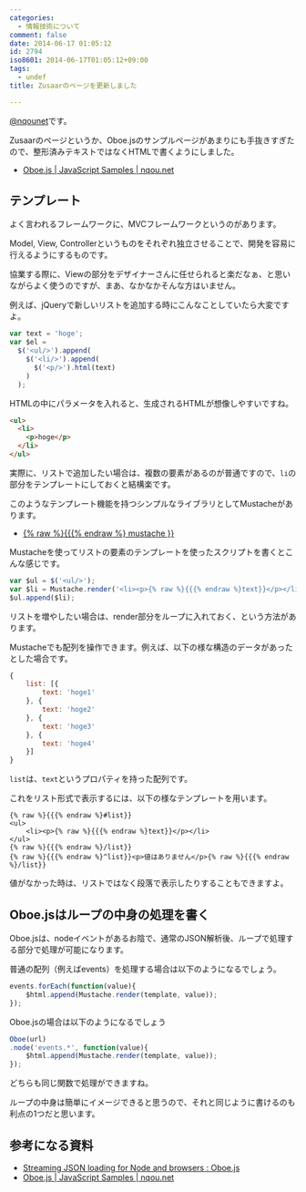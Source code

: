 ```yaml
---
categories:
  - 情報技術について
comment: false
date: 2014-06-17 01:05:12
id: 2794
iso8601: 2014-06-17T01:05:12+09:00
tags:
  - undef
title: Zusaarのページを更新しました

---
```


<p><a href="https://twitter.com/nqounet">@nqounet</a>です。</p>

<p>Zusaarのページというか、Oboe.jsのサンプルページがあまりにも手抜きすぎたので、整形済みテキストではなくHTMLで書くようにしました。</p>

<ul>
<li><a href="http://nqou.net/samples/oboe.html">Oboe.js | JavaScript Samples | nqou.net</a></li>
</ul>



<h2>テンプレート</h2>

<p>よく言われるフレームワークに、MVCフレームワークというのがあります。</p>

<p>Model, View, Controllerというものをそれぞれ独立させることで、開発を容易に行えるようにするものです。</p>

<p>協業する際に、Viewの部分をデザイナーさんに任せられると楽だなぁ、と思いながらよく使うのですが、まあ、なかなかそんな方はいません。</p>

<p>例えば、jQueryで新しいリストを追加する時にこんなことしていたら大変ですよ。</p>

```js
var text = 'hoge';
var $el =
  $('<ul/>').append(
    $('<li/>').append(
      $('<p/>').html(text)
    )
  );
```

<p>HTMLの中にパラメータを入れると、生成されるHTMLが想像しやすいですね。</p>

```html
<ul>
  <li>
    <p>hoge</p>
  </li>
</ul>
```

<p>実際に、リストで追加したい場合は、複数の要素があるのが普通ですので、<code>li</code>の部分をテンプレートにしておくと結構楽です。</p>

<p>このようなテンプレート機能を持つシンプルなライブラリとしてMustacheがあります。</p>

<ul>
<li><a href="http://mustache.github.io/">{% raw %}{{{% endraw %} mustache }}</a></li>
</ul>

<p>Mustacheを使ってリストの要素のテンプレートを使ったスクリプトを書くとこんな感じです。</p>

```js
var $ul = $('<ul/>');
var $li = Mustache.render('<li><p>{% raw %}{{{% endraw %}text}}</p></li>', {text: 'hoge'});
$ul.append($li);
```

<p>リストを増やしたい場合は、render部分をループに入れておく、という方法があります。</p>

<p>Mustacheでも配列を操作できます。例えば、以下の様な構造のデータがあったとした場合です。</p>

```js
{
    list: [{
        text: 'hoge1'
    }, {
        text: 'hoge2'
    }, {
        text: 'hoge3'
    }, {
        text: 'hoge4'
    }]
}
```

<p><code>list</code>は、<code>text</code>というプロパティを持った配列です。</p>

<p>これをリスト形式で表示するには、以下の様なテンプレートを用います。</p>

```template
{% raw %}{{{% endraw %}#list}}
<ul>
    <li><p>{% raw %}{{{% endraw %}text}}</p></li>
</ul>
{% raw %}{{{% endraw %}/list}}
{% raw %}{{{% endraw %}^list}}<p>値はありません</p>{% raw %}{{{% endraw %}/list}}
```

<p>値がなかった時は、リストではなく段落で表示したりすることもできますよ。</p>

<h2>Oboe.jsはループの中身の処理を書く</h2>

<p>Oboe.jsは、nodeイベントがあるお陰で、通常のJSON解析後、ループで処理する部分で処理が可能になります。</p>

<p>普通の配列（例えばevents）を処理する場合は以下のようになるでしょう。</p>

```js
events.forEach(function(value){
    $html.append(Mustache.render(template, value));
});
```

<p>Oboe.jsの場合は以下のようになるでしょう</p>

```js
Oboe(url)
.node('events.*', function(value){
    $html.append(Mustache.render(template, value));
});
```

<p>どちらも同じ関数で処理ができますね。</p>

<p>ループの中身は簡単にイメージできると思うので、それと同じように書けるのも利点の1つだと思います。</p>

<h2>参考になる資料</h2>

<ul>
<li><a href="http://oboejs.com/">Streaming JSON loading for Node and browsers : Oboe.js</a></li>
<li><a href="http://nqou.net/samples/oboe.html">Oboe.js | JavaScript Samples | nqou.net</a></li>
</ul>
    	